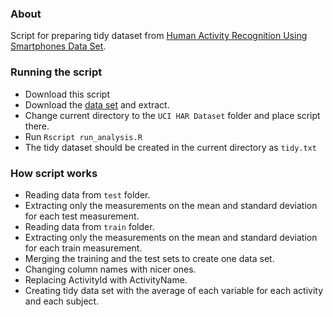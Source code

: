 ### About

Script for preparing tidy dataset from [Human Activity Recognition Using Smartphones Data Set](http://archive.ics.uci.edu/ml/datasets/Human+Activity+Recognition+Using+Smartphones).


### Running the script

- Download this script
- Download the [data set](https://d396qusza40orc.cloudfront.net/getdata%2Fprojectfiles%2FUCI%20HAR%20Dataset.zip) and extract.
- Change current directory to the `UCI HAR Dataset` folder and place script there.
- Run `Rscript run_analysis.R`
- The tidy dataset should be created in the current directory as `tidy.txt`


### How script works

- Reading data from `test` folder.
- Extracting only the measurements on the mean and standard deviation for each test measurement.
- Reading data from `train` folder.
- Extracting only the measurements on the mean and standard deviation for each train measurement.
- Merging the training and the test sets to create one data set.
- Changing column names with nicer ones.
- Replacing ActivityId with ActivityName.
- Creating tidy data set with the average of each variable for each activity and each subject. 
